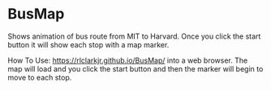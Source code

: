 # BusMap

Shows animation of bus route from MIT to Harvard.  Once you click the start button it will show each stop with a map marker.

How To Use:  https://rlclarkjr.github.io/BusMap/ into a web browser.  The map will load and you click the start button and then the marker will begin to move to each stop.
